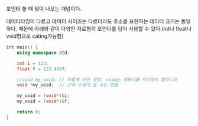 포인터 쓸 때 많이 나오는 개념이다. 

데이터타입이 다르고 데이터 사이즈는 다르더라도 주소를 표현하는 데이터 크기는 동일하다. 때문에 아래와 같이
다양한 자료형의 포인터를 담아 사용할 수 있다.(int나 float나 void형으로 cating가능함)

```cpp
int main() {
	using namespace std;

	int i = 123;
	float f = 123.456f;

	//void my_void; // 이렇게 쓰진 못함. void는 메모리를 차지하지 않으니까
	void *my_void;	// 근데 이렇게 쓸 수는 있음

	my_void = (void*)&i;
	my_void = (void*)&f;

	return 0;
}
```
